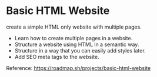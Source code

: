 
# Basic HTML Website

create a simple HTML only website with multiple pages.

- Learn how to create multiple pages in a website.
- Structure a website using HTML in a semantic way.
- Structure in a way that you can easily add styles later.
- Add SEO meta tags to the website.

Reference: https://roadmap.sh/projects/basic-html-website
